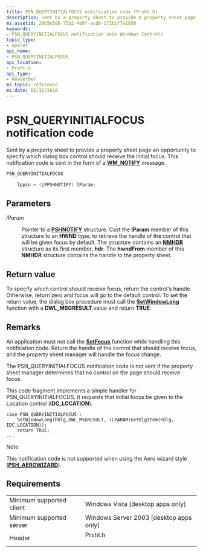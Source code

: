 ```yaml
---
title: PSN_QUERYINITIALFOCUS notification code (Prsht.h)
description: Sent by a property sheet to provide a property sheet page an opportunity to specify which dialog box control should receive the initial focus. This notification code is sent in the form of a WM\_NOTIFY message.
ms.assetid: 29b5e598-75b2-4b6f-acdb-171b1f7a1850
keywords:
- PSN_QUERYINITIALFOCUS notification code Windows Controls
topic_type:
- apiref
api_name:
- PSN_QUERYINITIALFOCUS
api_location:
- Prsht.h
api_type:
- HeaderDef
ms.topic: reference
ms.date: 05/31/2018
---
```


# PSN\_QUERYINITIALFOCUS notification code

Sent by a property sheet to provide a property sheet page an opportunity to specify which dialog box control should receive the initial focus. This notification code is sent in the form of a [**WM\_NOTIFY**](wm-notify.md) message.


```C++
PSN_QUERYINITIALFOCUS

    lppsn = (LPPSHNOTIFY) lParam; 
```



## Parameters

<dl> <dt>

*lParam* 
</dt> <dd>

Pointer to a [**PSHNOTIFY**](/windows/desktop/api/Prsht/ns-prsht-pshnotify) structure. Cast the **lParam** member of this structure to an **HWND** type, to retrieve the handle of the control that will be given focus by default. The structure contains an [**NMHDR**](/windows/desktop/api/richedit/ns-richedit-nmhdr) structure as its first member, **hdr**. The **hwndFrom** member of this **NMHDR** structure contains the handle to the property sheet.

</dd> </dl>

## Return value

To specify which control should receive focus, return the control's handle. Otherwise, return zero and focus will go to the default control. To set the return value, the dialog box procedure must call the [**SetWindowLong**](/windows/desktop/api/winuser/nf-winuser-setwindowlonga) function with a **DWL\_MSGRESULT** value and return **TRUE**.

## Remarks

An application must not call the [**SetFocus**](/windows/desktop/api/winuser/nf-winuser-setfocus) function while handling this notification code. Return the handle of the control that should receive focus, and the property sheet manager will handle the focus change.

The PSN\_QUERYINITIALFOCUS notification code is not sent if the property sheet manager determines that no control on the page should receive focus.

This code fragment implements a simple handler for PSN\_QUERYINITIALFOCUS. It requests that initial focus be given to the Location control (**IDC\_LOCATION**).

``` syntax
case PSN_QUERYINITIALFOCUS :
    SetWindowLong(hDlg,DWL_MSGRESULT, (LPARAM)GetDlgItem(hDlg, IDC_LOCATION));
    return TRUE;
...
```

> [!Note]  
> This notification code is not supported when using the Aero wizard style ([**PSH\_AEROWIZARD**](/windows/desktop/api/Prsht/ns-prsht-propsheetheadera_v2)).

 

## Requirements



|                                     |                                                                                    |
|-------------------------------------|------------------------------------------------------------------------------------|
| Minimum supported client<br/> | Windows Vista \[desktop apps only\]<br/>                                     |
| Minimum supported server<br/> | Windows Server 2003 \[desktop apps only\]<br/>                               |
| Header<br/>                   | <dl> <dt>Prsht.h</dt> </dl> |



 

